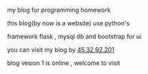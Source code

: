 <p>my blog for programming homework </p>
<p>this blog(by now is a website) use python's</p> 
<p>framework flask , mysql db and bootstrap for ui</p>
<p>you can visit my blog by <a href="http://45.32.92.201/" >45.32.92.201</a></p>
<p>blog vesion 1 is online , welcome to visit</p>